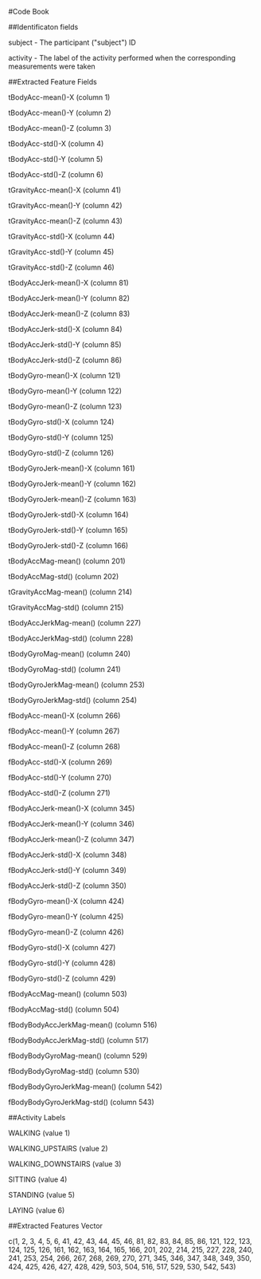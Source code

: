 #Code Book

##Identificaton fields

subject - The participant ("subject") ID

activity - The label of the activity performed when the corresponding measurements were taken

##Extracted Feature Fields

tBodyAcc-mean()-X (column 1)

tBodyAcc-mean()-Y (column 2)

tBodyAcc-mean()-Z (column 3)

tBodyAcc-std()-X (column 4)

tBodyAcc-std()-Y (column 5)

tBodyAcc-std()-Z (column 6)

tGravityAcc-mean()-X (column 41)

tGravityAcc-mean()-Y (column 42)

tGravityAcc-mean()-Z (column 43)

tGravityAcc-std()-X (column 44)

tGravityAcc-std()-Y (column 45)

tGravityAcc-std()-Z (column 46)

tBodyAccJerk-mean()-X (column 81)

tBodyAccJerk-mean()-Y (column 82)

tBodyAccJerk-mean()-Z (column 83)

tBodyAccJerk-std()-X (column 84)

tBodyAccJerk-std()-Y (column 85)

tBodyAccJerk-std()-Z (column 86)

tBodyGyro-mean()-X (column 121)

tBodyGyro-mean()-Y (column 122)

tBodyGyro-mean()-Z (column 123)

tBodyGyro-std()-X (column 124)

tBodyGyro-std()-Y (column 125)

tBodyGyro-std()-Z (column 126)

tBodyGyroJerk-mean()-X (column 161)

tBodyGyroJerk-mean()-Y (column 162)

tBodyGyroJerk-mean()-Z (column 163)

tBodyGyroJerk-std()-X (column 164)

tBodyGyroJerk-std()-Y (column 165)

tBodyGyroJerk-std()-Z (column 166)

tBodyAccMag-mean() (column 201)

tBodyAccMag-std() (column 202)

tGravityAccMag-mean() (column 214)

tGravityAccMag-std() (column 215)

tBodyAccJerkMag-mean() (column 227)

tBodyAccJerkMag-std() (column 228)

tBodyGyroMag-mean() (column 240)

tBodyGyroMag-std() (column 241)

tBodyGyroJerkMag-mean() (column 253)

tBodyGyroJerkMag-std() (column 254)

fBodyAcc-mean()-X (column 266)

fBodyAcc-mean()-Y (column 267)

fBodyAcc-mean()-Z (column 268)

fBodyAcc-std()-X (column 269)

fBodyAcc-std()-Y (column 270)

fBodyAcc-std()-Z (column 271)

fBodyAccJerk-mean()-X (column 345)

fBodyAccJerk-mean()-Y (column 346)

fBodyAccJerk-mean()-Z (column 347)

fBodyAccJerk-std()-X (column 348)

fBodyAccJerk-std()-Y (column 349)

fBodyAccJerk-std()-Z (column 350)

fBodyGyro-mean()-X (column 424)

fBodyGyro-mean()-Y (column 425)

fBodyGyro-mean()-Z (column 426)

fBodyGyro-std()-X (column 427)

fBodyGyro-std()-Y (column 428)

fBodyGyro-std()-Z (column 429)

fBodyAccMag-mean() (column 503)

fBodyAccMag-std() (column 504)

fBodyBodyAccJerkMag-mean() (column 516)

fBodyBodyAccJerkMag-std() (column 517)

fBodyBodyGyroMag-mean() (column 529)

fBodyBodyGyroMag-std() (column 530)

fBodyBodyGyroJerkMag-mean() (column 542)

fBodyBodyGyroJerkMag-std() (column 543)



##Activity Labels


WALKING (value 1)

WALKING_UPSTAIRS (value 2)

WALKING_DOWNSTAIRS (value 3)

SITTING (value 4)

STANDING (value 5)

LAYING (value 6)

##Extracted Features Vector

c(1, 2, 3, 4, 5, 6, 41, 42, 43, 44, 45, 46, 81, 82, 83, 84, 85, 86, 121, 122, 123, 124, 125, 126, 161, 162, 163, 164, 165, 166, 201, 202, 214, 215, 227, 228, 240, 241, 253, 254, 266, 267, 268, 269, 270, 271, 345, 346, 347, 348, 349, 350, 424, 425, 426, 427, 428, 429, 503, 504, 516, 517, 529, 530, 542, 543)

